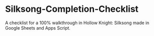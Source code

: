 # Silksong-Completion-Checklist
A checklist for a 100% walkthrough in Hollow Knight: Silksong made in Google Sheets and Apps Script.
